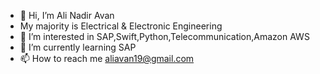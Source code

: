 - 👋 Hi, I’m Ali Nadir Avan
- My majority is Electrical & Electronic Engineering
- 👀 I’m interested in SAP,Swift,Python,Telecommunication,Amazon AWS 
- 🌱 I’m currently learning SAP
- 📫 How to reach me aliavan19@gmail.com

<!---
aliavan19/aliavan19 is a ✨ special ✨ repository because its `README.md` (this file) appears on your GitHub profile.
You can click the Preview link to take a look at your changes.
--->
